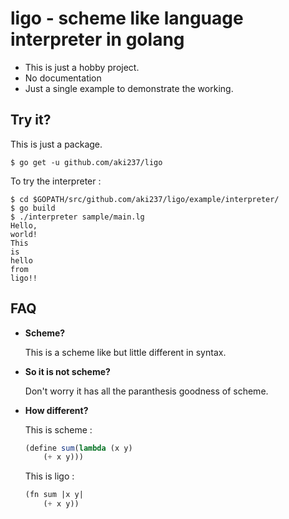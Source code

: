 # ligo - scheme like language interpreter in golang

+ This is just a hobby project.
+ No documentation
+ Just a single example to demonstrate the working.

## Try it?

This is just a package.

```shell
$ go get -u github.com/aki237/ligo
```

To try the interpreter :
```shell
$ cd $GOPATH/src/github.com/aki237/ligo/example/interpreter/
$ go build
$ ./interpreter sample/main.lg
Hello,
world!
This
is
hello
from
ligo!!
```

## FAQ

+ **Scheme?**

  This is a scheme like but little different in syntax.
+ **So it is not scheme?**

  Don't worry it has all the paranthesis goodness of scheme.
+ **How different?**

  This is scheme :
  ```scheme
  (define sum(lambda (x y)
      (+ x y)))
  ```
  This is ligo :
  ```lisp
  (fn sum |x y|
      (+ x y))
  ```
